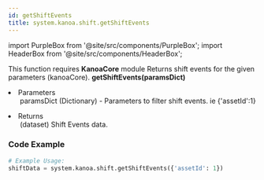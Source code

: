 ```yaml
---
id: getShiftEvents
title: system.kanoa.shift.getShiftEvents
---
```


import PurpleBox from '@site/src/components/PurpleBox';
import HeaderBox from '@site/src/components/HeaderBox';

<PurpleBox>This function requires <b>KanoaCore</b> module</PurpleBox>
<HeaderBox header="Description">Returns shift events for the given parameters (kanoaCore).</HeaderBox>
<HeaderBox header="Syntax">
    <b>getShiftEvents(paramsDict)</b>
    <li>Parameters <br />
        <ul>paramsDict (Dictionary) - Parameters to filter shift events.  ie &#123;'assetId':1}</ul>
    </li>
    <li>Returns <br />
        <ul>(dataset) Shift Events data.</ul>
    </li>
</HeaderBox>

### Code Example

```python
# Example Usage:
shiftData = system.kanoa.shift.getShiftEvents({'assetId': 1})
